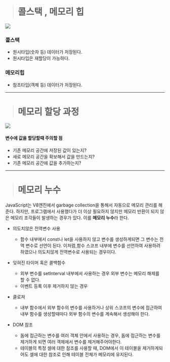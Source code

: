 > # 콜스택 , 메모리 힙

![](https://images.velog.io/images/jinpro/post/2abf688e-db98-48c5-91c1-594c0031e63a/Untitled.png)

###  콜스택

- 원시타입(숫자 등) 데이터가 저장된다.
- 원시타입은 재할당이 가능하다.


### 메모리힙

- 참조타입(객체 등) 데이터가 저장된다.

---

> # 메모리 할당 과정

![](https://images.velog.io/images/jinpro/post/d15012e5-1238-4bd4-8033-a8f2442e9fc8/Untitled%20(1).png)

#### 변수에 값을 할당할때 주의할 점
- 기존 메모리 공간에 저장된 값이 있는지?
- 새로 메모리 공간을 확보해서 값을 만드는지?
- 기존 메모리 공간에 값을 추가하는지?


---

> # 메모리 누수

JavaScript는 V8엔진에서 garbage collection을 통해서 자동으로 메모리 관리를 해준다. 하지만, 프로그램에서 사용했다가 더 이상 필요하지 않지만 메모리 반환이 되지 않은 메모리 조각들이 발생하는 경우가 있다. 이를 **메모리 누수**라 한다.

- 의도치않은 전역변수 사용
  - 함수 내부에서 const나 let을 사용하지 않고 변수를 생성하게되면 그 변수는 전역 변수로 선언이 된다. 이처럼,함수 스코프 내부에 변수를 선언하여 사용하려 하였으나 의도치않게 전역변수로 사용되는 경우이다.
    
- 잊혀진 타이머 혹은 콜백함수
  - 외부 변수를 setInterval 내부에서 사용하는 경우 외부 변수는 메모리 해제를 할 수 없다.
  - 이벤트 등록 이후 제거하지 않는 경우
  
- 클로져
  - 내부 함수에서 외부 함수의 변수를 사용하거나 상위 스코프의 변수에 접근하여 내부 함수를 생성할때마다 외부 함수의 변수를 계속해서 생성해야 한다.

- DOM 참조
  - 돔에 접근하는 변수를 여러 객체 안에서 사용하는 경우, 돔에 접근하는 변수를 제거하게 되면 여러 객체에서 변수를 제거해주어야한다.
  - 테이블의 특정 셀에 대한 참조를 사용할 때, DOM에서 이 테이블을 제거하게되어도 셀에 대한 참조로 인해 테이블 전체가 메모리에 유지된다.
